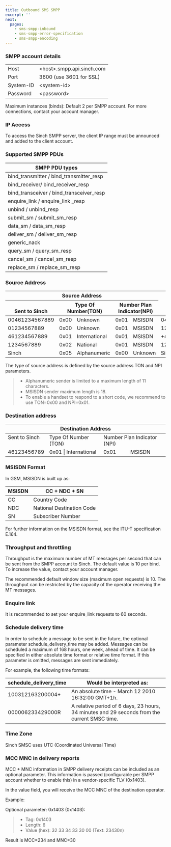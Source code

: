 ```yaml
---
title: Outbound SMS SMPP
excerpt: ''
next:
  pages:
    - sms-smpp-inbound
    - sms-smpp-error-specification
    - sms-smpp-encoding
---
```

### SMPP account details

|           |                                     |
| --------- | ----------------------------------- |
| Host      | \<host\>.smpp.api.sinch.com |
| Port      | 3600 (use 3601 for SSL)             |
| System-ID | \<system-id\>                       |
| Password  | \<password\>                        |

Maximum instances (binds): Default 2 per SMPP account. For more connections, contact your account manager.

### IP Access

To access the Sinch SMPP server, the client IP range must be announced and added to the client account.

### Supported SMPP PDUs

|    **SMPP PDU types**                       |
| ------------------------------------------- |
| bind\_transmitter / bind\_transmitter\_resp |
| bind\_receiver/ bind\_receiver\_resp        |
| bind\_transceiver / bind\_transceiver\_resp |
| enquire\_link / enquire\_link \_resp        |
| unbind / unbind\_resp                       |
| submit\_sm / submit\_sm\_resp               |
| data\_sm / data\_sm\_resp                   |
| deliver\_sm / deliver\_sm\_resp             |
| generic\_nack                               |
| query\_sm / query\_sm\_resp                 |
| cancel\_sm / cancel\_sm\_resp               |
| replace\_sm / replace\_sm\_resp             |

### Source Address

<div class="magic-block-html">
    <div class="marked-table">
        <table class="docutils">
            <thead valign="bottom">
            <tr class="row-odd">
                <th class="head" colspan="5">Source Address</th>
                <th class="head" rowspan="2">Arrive on handset</th>
            </tr>
            <tr class="row-even">
                <th class="head">Sent to Sinch</th>
                <th class="head" colspan="2">Type Of Number(TON)</th>
                <th class="head" colspan="2">Number Plan Indicator(NPI)</th>
                <th colspan="1"></th>
            </tr>
            </thead>
            <tbody valign="top">
            <tr class="row-odd">
                <td>00461234567889</td>
                <td>0x00</td>
                <td>Unknown</td>
                <td>0x01</td>
                <td>MSISDN</td>
                <td>046123456789</td>
            </tr>
            <tr class="row-even">
                <td>01234567889</td>
                <td>0x00</td>
                <td>Unknown</td>
                <td>0x01</td>
                <td>MSISDN</td>
                <td>123456789</td>
            </tr>
            <tr class="row-odd">
                <td>461234567889</td>
                <td>0x01</td>
                <td>International</td>
                <td>0x01</td>
                <td>MSISDN</td>
                <td>+46123456789</td>
            </tr>
            <tr class="row-even">
                <td>1234567889</td>
                <td>0x02</td>
                <td>National</td>
                <td>0x01</td>
                <td>MSISDN</td>
                <td>123456789</td>
            </tr>
            <tr class="row-odd">
                <td>Sinch</td>
                <td>0x05</td>
                <td>Alphanumeric</td>
                <td>0x00</td>
                <td>Unknown</td>
                <td>Sinch</td>
            </tr>
            </tbody>
        </table>
    </div>
</div>

The type of source address is defined by the source address TON and NPI parameters.

> - Alphanumeric sender is limited to a maximum length of 11 characters.
> - MSISDN sender maximum length is 18.
> - To enable a handset to respond to a short code, we recommend to use TON=0x00 and NPI=0x01.

### Destination address

<div class="magic-block-html">
    <div class="marked-table">
        <table class="docutils">
            <thead valign="bottom">
            <tr class="row-odd">
                <th class="head" colspan="5">Destination Address</th>
            </tr>
            </thead>
            <tbody valign="top">
            <tr class="row-even">
                <td>Sent to Sinch</td>
                <td colspan="2">Type Of Number (TON)</td>
                <td colspan="2">Number Plan Indicator (NPI)</td>
            </tr>
            <tr class="row-odd">
                <td>46123456789</td>
                <td colspan="2">0x01 | International</td>
                <td>0x01</td>
                <td>MSISDN</td>
            </tr>
            </tbody>
        </table>
    </div>
</div>

### MSISDN Format

In GSM, MSISDN is built up as:

| MSISDN | CC + NDC + SN             |
| ------ | ------------------------- |
| CC     | Country Code              |
| NDC    | National Destination Code |
| SN     | Subscriber Number         |

For further information on the MSISDN format, see the ITU-T specification E.164.

### Throughput and throttling

Throughput is the maximum number of MT messages per second that can be sent from the SMPP account to Sinch. The default value is 10 per bind. To increase the value, contact your account manager. 

The recommended default window size (maximum open requests) is 10. The throughput can be restricted by the capacity of the operator receiving the MT messages.

### Enquire link

It is recommended to set your enquire\_link requests to 60 seconds.

### Schedule delivery time

In order to schedule a message to be sent in the future, the optional parameter schedule\_delivery\_time may be added. Messages can be scheduled a maximum of 168 hours, one week, ahead of time. It can be specified in either absolute time format or relative time format. If this parameter is omitted, messages are sent immediately. 

For example, the following time formats:

| schedule\_delivery\_time | Would be interpreted as:                                                                     |
| ------------------------ | -------------------------------------------------------------------------------------------- |
| 100312163200004+         | An absolute time - March 12 2010 16:32:00 GMT+1h.                                              |
| 000006233429000R         | A relative period of 6 days, 23 hours, 34 minutes and 29 seconds from the current SMSC time. |

### Time Zone

Sinch SMSC uses UTC (Coordinated Universal Time)

### MCC MNC in delivery reports

MCC + MNC information in SMPP delivery receipts can be included as an optional parameter. This information is passed (configurable per SMPP account whether to enable this) in a vendor-specific TLV (0x1403).

In the value field, you will receive the MCC MNC of the destination operator.

Example:

Optional parameter: 0x1403 (0x1403):

> - Tag: 0x1403
> - Length: 6
> - Value (hex): 32 33 34 33 30 00 (Text: 23430n)

Result is MCC=234 and MNC=30

